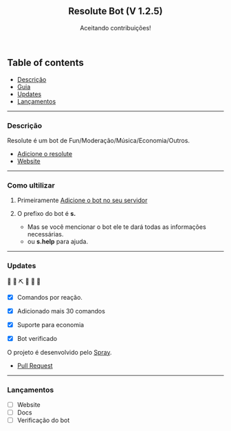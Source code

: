 <p align="center">
  <a href="https://github.com/sprayx/ResoluteBot">
  </a>
  <h2 align="center">Resolute Bot (V 1.2.5)</h2>

  <p align="center">
        Aceitando contribuições!
    <br>
    </p>
</p>

<br>

## Table of contents
- [Descrição](#descrição)
- [Guia](#como-ultilizar)
- [Updates](#updates)
- [Lançamentos](#lançamentos)


<hr>

### Descrição

Resolute é um bot de Fun/Moderação/Música/Economia/Outros.
 - [Adicione o resolute](https://discord.com/oauth2/authorize?client_id=764919941538775050&permissions=8&scope=bot)
 - [Website](http://spr4y.xyz/resolute)

<hr>

### Como ultilizar

1. Primeiramente [Adicione o bot no seu servidor](https://discord.com/oauth2/authorize?client_id=764919941538775050&permissions=8&scope=bot)

2. O prefixo do bot é **s.**
    * Mas se você mencionar o bot ele te dará todas as informações necessárias.
    * ou **s.help** para ajuda.


<hr>

### Updates
  🚧 👷‍ ⛏ 👷 🔧️ 🚧
- [x] Comandos por reação.
- [x] Adicionado mais 30 comandos
- [x] Suporte para economia
- [x] Bot verificado


O projeto é desenvolvido pelo [Spray](https://github.com/sprayx).

- [Pull Request](https://github.com/sprayx/ResoluteDocs/pulls)


<hr>

### Lançamentos
- [ ] Website
- [ ] Docs
- [ ] Verificação do bot
